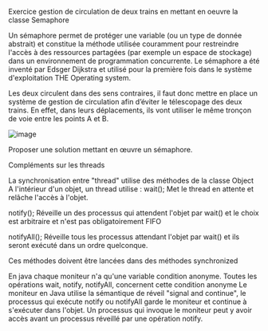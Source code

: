 Exercice gestion de circulation de deux trains en mettant en oeuvre la classe Semaphore

Un sémaphore permet de protéger une variable (ou un type de donnée abstrait) et constitue la méthode utilisée couramment pour restreindre l'accès à des ressources partagées (par exemple un espace de stockage) dans un environnement de programmation concurrente. 
Le sémaphore a été inventé par Edsger Dijkstra et utilisé pour la première fois dans le système d'exploitation THE Operating system.


Les deux circulent dans des sens contraires, il faut donc mettre en place un système de gestion de circulation afin d’éviter le télescopage des deux trains.
En effet, dans leurs déplacements, ils vont utiliser le même tronçon de voie entre les points A et B.


![image](https://github.com/user-attachments/assets/53bfa548-c088-4146-97a2-283b7f11366c)


Proposer une solution mettant en œuvre un sémaphore.

Compléments sur les threads

La synchronisation entre "thread" utilise des méthodes de la classe Object 
A l'intérieur d'un objet, un thread utilise :
wait();	Met le thread en attente et relâche l'accès à l'objet. 

notify();	Réveille un des processus qui attendent l'objet par wait() et le choix est arbitraire et n'est pas obligatoirement FIFO 

notifyAll();	Réveille tous les processus attendant l'objet par wait() et ils seront exécuté dans un ordre quelconque.

Ces méthodes doivent être lancées dans des méthodes synchronized

En java chaque moniteur n'a qu'une variable condition anonyme. 
Toutes les opérations wait, notify, notifyAll, concernent cette condition anonyme 
Le moniteur en Java utilise la sémantique de réveil "signal and continue", le processus qui exécute notify ou notifyAll garde le moniteur et continue à s'exécuter dans l'objet. 
Un processus qui invoque le moniteur peut y avoir accès avant un processus réveillé par une opération notify.
